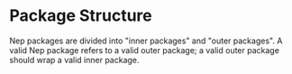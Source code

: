 # Package Structure

Nep packages are divided into "inner packages" and "outer packages". A valid Nep package refers to a valid outer package; a valid outer package should wrap a valid inner package.
